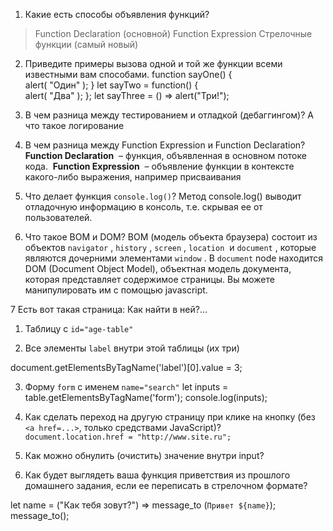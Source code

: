 
1. Какие есть способы объявления функций?   
> Function Declaration (основной)
> Function Expression
> Стрелочные функции (самый новый)
2. Приведите примеры вызова одной и той же функции всеми известными вам способами.
function sayOne() {       
  alert( "Один" );
}
let sayTwo = function() {  
  alert( "Два" );
};
let sayThree = () => alert("Три!");
3. В чем разница между тестированием и отладкой (дебаггингом)? А что такое логирование

4. В чем разница между Function Expression и Function Declaration? 
**Function Declaration**
 – функция, объявленная в основном потоке кода. 
**Function Expression**
 – объявление функции в контексте какого-либо выражения, например присваивания

5. Что делает функция `console.log()`? 
Метод console.log() выводит отладочную информацию в консоль, т.е. скрывая ее от пользователей.

6. Что такое BOM и DOM? 
BOM (модель объекта браузера) состоит из объектов `navigator`
, `history`
, `screen`
, `location`
 и `document`
, которые являются дочерними элементами `window`
. В `document` node находится DOM (Document Object Model), объектная модель документа, которая представляет содержимое страницы. Вы можете манипулировать им с помощью javascript.

7 Есть вот такая страница:
    Как найти в ней?…
1. Таблицу с `id="age-table"`

2. Все элементы `label` внутри этой таблицы (их три)

document.getElementsByTagName('label')[0].value = 3;

3. Форму `form` с именем `name="search"`
  let inputs = table.getElementsByTagName('form');
	console.log(inputs);
8.  Как сделать переход на другую страницу при клике на кнопку (без `<a href=...>`, только средствами JavaScript)?  
`document.location.href = "http://www.site.ru";`

9. Как можно обнулить (очистить) значение внутри input?  

10. Как будет выглядеть ваша функция приветствия из прошлого домашнего задания, если ее переписать в стрелочном формате?

let name = ("Как тебя зовут?") => message_to (`Привет ${name}`);
message_to();